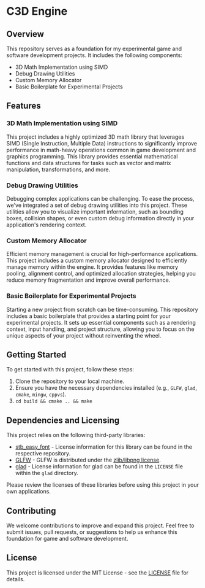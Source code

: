 # C3D Engine

## Overview

This repository serves as a foundation for my experimental game and software development projects. It includes the following components:

- 3D Math Implementation using SIMD
- Debug Drawing Utilities
- Custom Memory Allocator
- Basic Boilerplate for Experimental Projects

## Features

### 3D Math Implementation using SIMD

This project includes a highly optimized 3D math library that leverages SIMD (Single Instruction, Multiple Data) instructions to significantly improve performance in math-heavy operations common in game development and graphics programming. This library provides essential mathematical functions and data structures for tasks such as vector and matrix manipulation, transformations, and more.

### Debug Drawing Utilities

Debugging complex applications can be challenging. To ease the process, we've integrated a set of debug drawing utilities into this project. These utilities allow you to visualize important information, such as bounding boxes, collision shapes, or even custom debug information directly in your application's rendering context.

### Custom Memory Allocator

Efficient memory management is crucial for high-performance applications. This project includes a custom memory allocator designed to efficiently manage memory within the engine. It provides features like memory pooling, alignment control, and optimized allocation strategies, helping you reduce memory fragmentation and improve overall performance.

### Basic Boilerplate for Experimental Projects

Starting a new project from scratch can be time-consuming. This repository includes a basic boilerplate that provides a starting point for your experimental projects. It sets up essential components such as a rendering context, input handling, and project structure, allowing you to focus on the unique aspects of your project without reinventing the wheel.

## Getting Started

To get started with this project, follow these steps:

1. Clone the repository to your local machine.
2. Ensure you have the necessary dependencies installed (e.g., `GLFW`, `glad`, `cmake`, `mingw`, `cppvs`).
3. `cd build && cmake .. && make`

## Dependencies and Licensing

This project relies on the following third-party libraries:

- [stb_easy_font](https://github.com/nothings/stb) - License information for this library can be found in the respective repository.
- [GLFW](https://www.glfw.org/) - GLFW is distributed under the [zlib/libpng license](https://www.glfw.org/license.html).
- [glad](https://github.com/Dav1dde/glad) - License information for glad can be found in the `LICENSE` file within the `glad` directory.

Please review the licenses of these libraries before using this project in your own applications.

## Contributing

We welcome contributions to improve and expand this project. Feel free to submit issues, pull requests, or suggestions to help us enhance this foundation for game and software development.

## License

This project is licensed under the MIT License - see the [LICENSE](LICENSE) file for details.
